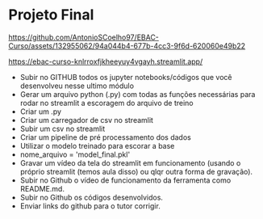 # Projeto Final


https://github.com/AntonioSCoelho97/EBAC-Curso/assets/132955062/94a044b4-677b-4cc3-9f6d-620060e49b22

https://ebac-curso-knlrroxfjkheeyuy4vgayh.streamlit.app/

  - Subir no GITHUB todos os jupyter notebooks/códigos que você desenvolveu nesse ultimo módulo
  - Gerar um arquivo python (.py) com todas as funções necessárias para rodar no streamlit a escoragem do arquivo de treino
  - Criar um .py
  - Criar um carregador de csv no streamlit
  - Subir um csv no streamlit
  - Criar um pipeline de pré processamento dos dados
  - Utilizar o modelo treinado para escorar a base
  - nome_arquivo = 'model_final.pkl'
  - Gravar um vídeo da tela do streamlit em funcionamento (usando o próprio streamlit (temos aula disso) ou qlqr outra forma de gravação).
  - Subir no Github o vídeo de funcionamento da ferramenta como README.md.
  - Subir no Github os códigos desenvolvidos.
  - Enviar links do github para o tutor corrigir.
